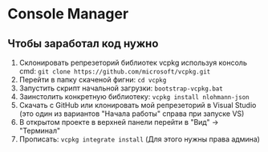 # Console Manager
## Чтобы заработал код нужно
1. Склонировать репрезеторий библиотек vcpkg используя консоль cmd: ```git clone https://github.com/microsoft/vcpkg.git```
2. Перейти в папку скаченой фигни: ```cd vcpkg```
3. Запустить скрипт начальной загрузки: ```bootstrap-vcpkg.bat```
4. Заинстолить конкретную библиотеку: ```vcpkg install nlohmann-json```
5. Скачать с GitHub или клонировать мой репрезеторий в Visual Studio (это один из вариантов "Начала работы" справа при запуске VS)
6. В открытом проекте в верхней панели перейти в "Вид" -> "Терминал"
7. Прописать: ```vcpkg integrate install``` (Для этого нужны права админа)
